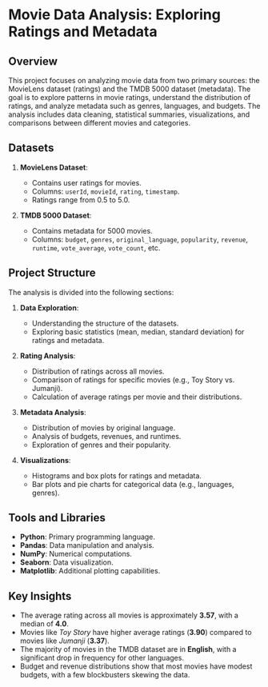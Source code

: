 # Movie Data Analysis: Exploring Ratings and Metadata

## Overview
This project focuses on analyzing movie data from two primary sources: the MovieLens dataset (ratings) and the TMDB 5000 dataset (metadata). The goal is to explore patterns in movie ratings, understand the distribution of ratings, and analyze metadata such as genres, languages, and budgets. The analysis includes data cleaning, statistical summaries, visualizations, and comparisons between different movies and categories.

## Datasets
1. **MovieLens Dataset**:
   - Contains user ratings for movies.
   - Columns: `userId`, `movieId`, `rating`, `timestamp`.
   - Ratings range from 0.5 to 5.0.

2. **TMDB 5000 Dataset**:
   - Contains metadata for 5000 movies.
   - Columns: `budget`, `genres`, `original_language`, `popularity`, `revenue`, `runtime`, `vote_average`, `vote_count`, etc.

## Project Structure
The analysis is divided into the following sections:

1. **Data Exploration**:
   - Understanding the structure of the datasets.
   - Exploring basic statistics (mean, median, standard deviation) for ratings and metadata.

2. **Rating Analysis**:
   - Distribution of ratings across all movies.
   - Comparison of ratings for specific movies (e.g., Toy Story vs. Jumanji).
   - Calculation of average ratings per movie and their distributions.

3. **Metadata Analysis**:
   - Distribution of movies by original language.
   - Analysis of budgets, revenues, and runtimes.
   - Exploration of genres and their popularity.

4. **Visualizations**:
   - Histograms and box plots for ratings and metadata.
   - Bar plots and pie charts for categorical data (e.g., languages, genres).

## Tools and Libraries
- **Python**: Primary programming language.
- **Pandas**: Data manipulation and analysis.
- **NumPy**: Numerical computations.
- **Seaborn**: Data visualization.
- **Matplotlib**: Additional plotting capabilities.

## Key Insights
- The average rating across all movies is approximately **3.57**, with a median of **4.0**.
- Movies like *Toy Story* have higher average ratings (**3.90**) compared to movies like *Jumanji* (**3.37**).
- The majority of movies in the TMDB dataset are in **English**, with a significant drop in frequency for other languages.
- Budget and revenue distributions show that most movies have modest budgets, with a few blockbusters skewing the data.
